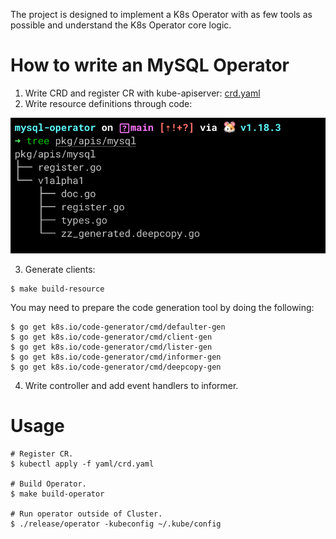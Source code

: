 The project is designed to implement a K8s Operator with as few tools as possible and understand the K8s Operator core logic.

# How to write an MySQL Operator

1. Write CRD and register CR with kube-apiserver: [crd.yaml](./yaml/crd.yaml)
2. Write resource definitions through code:

![apis.png](./misc/apis.png)

3. Generate clients:
```
$ make build-resource
```
You may need to prepare the code generation tool by doing the following:
```shell
$ go get k8s.io/code-generator/cmd/defaulter-gen
$ go get k8s.io/code-generator/cmd/client-gen
$ go get k8s.io/code-generator/cmd/lister-gen
$ go get k8s.io/code-generator/cmd/informer-gen
$ go get k8s.io/code-generator/cmd/deepcopy-gen
```


4. Write controller and add event handlers to informer.

# Usage

```shell
# Register CR.
$ kubectl apply -f yaml/crd.yaml

# Build Operator.
$ make build-operator

# Run operator outside of Cluster.
$ ./release/operator -kubeconfig ~/.kube/config
```

